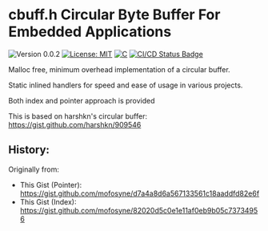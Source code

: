 # cbuff.h Circular Byte Buffer For Embedded Applications

<versionBadge>![Version 0.0.2](https://img.shields.io/badge/version-0.0.2-blue.svg)</versionBadge>
[![License: MIT](https://img.shields.io/badge/License-MIT-yellow.svg)](https://opensource.org/licenses/MIT)
[![C](https://img.shields.io/badge/Language-C-blue.svg)](https://en.wikipedia.org/wiki/C_(programming_language))
[![CI/CD Status Badge](https://github.com/mofosyne/cbuff.h/actions/workflows/ci.yml/badge.svg)](https://github.com/mofosyne/cbuff.h/actions)

Malloc free, minimum overhead implementation of a circular buffer.

Static inlined handlers for speed and ease of usage in various projects.

Both index and pointer approach is provided

This is based on harshkn's circular buffer: https://gist.github.com/harshkn/909546

## History:

Originally from:

 - This Gist (Pointer): https://gist.github.com/mofosyne/d7a4a8d6a567133561c18aaddfd82e6f
 - This Gist (Index): https://gist.github.com/mofosyne/82020d5c0e1e11af0eb9b05c73734956